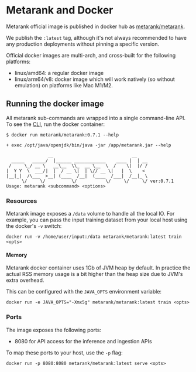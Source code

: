 # Metarank and Docker

Metarank official image is published in docker hub as [metarank/metarank](https://hub.docker.com/r/metarank/metarank/tags).

We publish the `:latest` tag, although it's not always recommended to have any production deployments without pinning a specific version. 

Official docker images are multi-arch, and cross-built for the following platforms:
* linux/amd64: a regular docker image
* linux/arm64/v8: docker image which will work natively (so without emulation) on platforms like Mac M1/M2.

## Running the docker image

All metarank sub-commands are wrapped into a single command-line API. To see the [CLI](/doc/cli.md), run the docker container:
```shell
$ docker run metarank/metarank:0.7.1 --help

+ exec /opt/java/openjdk/bin/java -jar /app/metarank.jar --help

                __                              __    
  _____   _____/  |______ ____________    ____ |  | __
 /     \_/ __ \   __\__  \\_  __ \__  \  /    \|  |/ /
|  Y Y  \  ___/|  |  / __ \|  | \// __ \|   |  \    < 
|__|_|  /\___  >__| (____  /__|  (____  /___|  /__|_ \
      \/     \/          \/           \/     \/     \/ ver:0.7.1
Usage: metarank <subcommand> <options>
```

### Resources

Metarank image exposes a `/data` volume to handle all the local IO. 
For example, you can pass the input training dataset from your local host using the docker's `-v` switch:
```shell
docker run -v /home/user/input:/data metarank/metarank:latest train <opts>
```

#### Memory

Metarank docker container uses 1Gb of JVM heap by default. In practice the actual RSS memory usage is a bit higher than the heap size due to JVM's extra overhead. 

This can be configured with the `JAVA_OPTS` environment variable:
```shell
docker run -e JAVA_OPTS="-Xmx5g" metarank/metarank:latest train <opts>
```


### Ports

The image exposes the following ports:
* 8080 for API access for the inference and ingestion APIs

To map these ports to your host, use the `-p` flag:
```shell
docker run -p 8080:8080 metarank/metarank:latest serve <opts>
```
